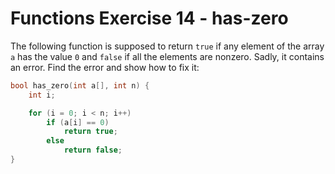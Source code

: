 # Functions Exercise 14 - has-zero

The following function is supposed to return `true` if any element of the array `a` has the value `0` and `false` if all the elements are nonzero. Sadly, it contains an error. Find the error and show how to fix it:

```c
bool has_zero(int a[], int n) {
    int i;

    for (i = 0; i < n; i++)
        if (a[i] == 0) 
            return true;
        else
            return false;
}
```
